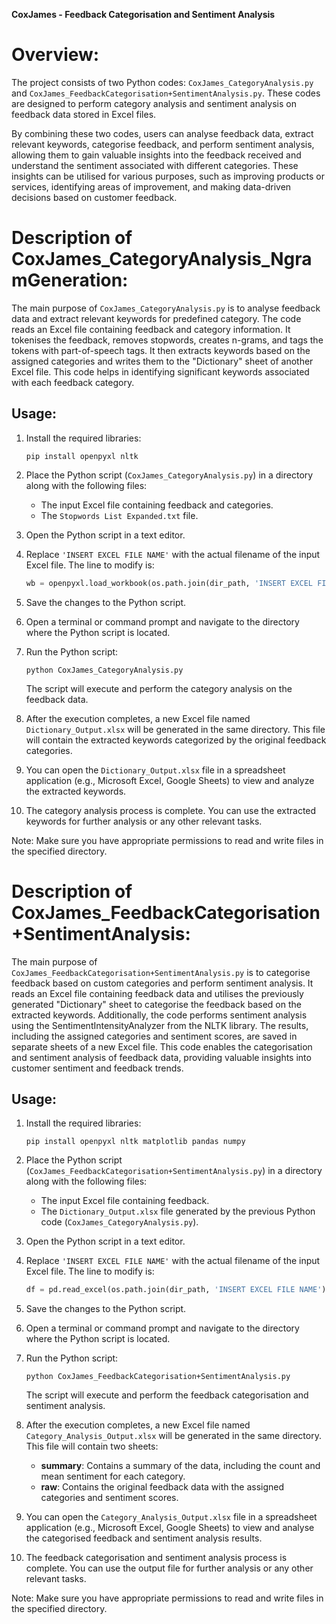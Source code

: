 **CoxJames - Feedback Categorisation and Sentiment Analysis**

# Overview: 
The project consists of two Python codes: `CoxJames_CategoryAnalysis.py` and `CoxJames_FeedbackCategorisation+SentimentAnalysis.py`. These codes are designed to perform category analysis and sentiment analysis on feedback data stored in Excel files.

By combining these two codes, users can analyse feedback data, extract relevant keywords, categorise feedback, and perform sentiment analysis, allowing them to gain valuable insights into the feedback received and understand the sentiment associated with different categories. These insights can be utilised for various purposes, such as improving products or services, identifying areas of improvement, and making data-driven decisions based on customer feedback.

# Description of CoxJames_CategoryAnalysis_NgramGeneration:
The main purpose of `CoxJames_CategoryAnalysis.py` is to analyse feedback data and extract relevant keywords for predefined category. The code reads an Excel file containing feedback and category information. It tokenises the feedback, removes stopwords, creates n-grams, and tags the tokens with part-of-speech tags. It then extracts keywords based on the assigned categories and writes them to the "Dictionary" sheet of another Excel file. This code helps in identifying significant keywords associated with each feedback category.

## Usage:
1. Install the required libraries:
   ```shell
   pip install openpyxl nltk
   ```

2. Place the Python script (`CoxJames_CategoryAnalysis.py`) in a directory along with the following files:

   - The input Excel file containing feedback and categories.
   - The `Stopwords List Expanded.txt` file.

3. Open the Python script in a text editor.

4. Replace `'INSERT EXCEL FILE NAME'` with the actual filename of the input Excel file. The line to modify is:

   ```python
   wb = openpyxl.load_workbook(os.path.join(dir_path, 'INSERT EXCEL FILE NAME'))
   ```

5. Save the changes to the Python script.

6. Open a terminal or command prompt and navigate to the directory where the Python script is located.

7. Run the Python script:

   ```shell
   python CoxJames_CategoryAnalysis.py
   ```

   The script will execute and perform the category analysis on the feedback data.

8. After the execution completes, a new Excel file named `Dictionary_Output.xlsx` will be generated in the same directory. This file will contain the extracted keywords categorized by the original feedback categories.

9. You can open the `Dictionary_Output.xlsx` file in a spreadsheet application (e.g., Microsoft Excel, Google Sheets) to view and analyze the extracted keywords.

10. The category analysis process is complete. You can use the extracted keywords for further analysis or any other relevant tasks.

Note: Make sure you have appropriate permissions to read and write files in the specified directory.


# Description of CoxJames_FeedbackCategorisation+SentimentAnalysis:
The main purpose of `CoxJames_FeedbackCategorisation+SentimentAnalysis.py` is to categorise feedback based on custom categories and perform sentiment analysis. It reads an Excel file containing feedback data and utilises the previously generated "Dictionary" sheet to categorise the feedback based on the extracted keywords. Additionally, the code performs sentiment analysis using the SentimentIntensityAnalyzer from the NLTK library. The results, including the assigned categories and sentiment scores, are saved in separate sheets of a new Excel file. This code enables the categorisation and sentiment analysis of feedback data, providing valuable insights into customer sentiment and feedback trends.

## Usage:
1. Install the required libraries:

   ```shell
   pip install openpyxl nltk matplotlib pandas numpy
   ```

2. Place the Python script (`CoxJames_FeedbackCategorisation+SentimentAnalysis.py`) in a directory along with the following files:

   - The input Excel file containing feedback.
   - The `Dictionary_Output.xlsx` file generated by the previous Python code (`CoxJames_CategoryAnalysis.py`).

3. Open the Python script in a text editor.

4. Replace `'INSERT EXCEL FILE NAME'` with the actual filename of the input Excel file. The line to modify is:

   ```python
   df = pd.read_excel(os.path.join(dir_path, 'INSERT EXCEL FILE NAME'), sheet_name='Raw')
   ```

5. Save the changes to the Python script.

6. Open a terminal or command prompt and navigate to the directory where the Python script is located.

7. Run the Python script:

   ```shell
   python CoxJames_FeedbackCategorisation+SentimentAnalysis.py
   ```

   The script will execute and perform the feedback categorisation and sentiment analysis.

8. After the execution completes, a new Excel file named `Category_Analysis_Output.xlsx` will be generated in the same directory. This file will contain two sheets:
   - **summary**: Contains a summary of the data, including the count and mean sentiment for each category.
   - **raw**: Contains the original feedback data with the assigned categories and sentiment scores.

9. You can open the `Category_Analysis_Output.xlsx` file in a spreadsheet application (e.g., Microsoft Excel, Google Sheets) to view and analyse the categorised feedback and sentiment analysis results.

10. The feedback categorisation and sentiment analysis process is complete. You can use the output file for further analysis or any other relevant tasks.

Note: Make sure you have appropriate permissions to read and write files in the specified directory.






